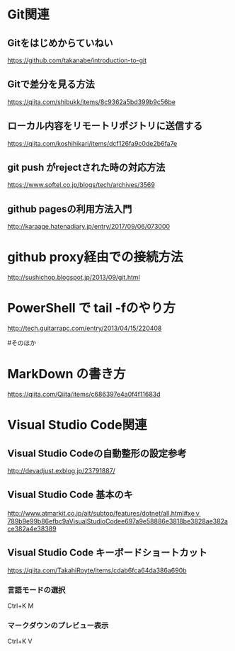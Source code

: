 # Git関連
## Gitをはじめからていねい
https://github.com/takanabe/introduction-to-git

## Gitで差分を見る方法
https://qiita.com/shibukk/items/8c9362a5bd399b9c56be

## ローカル内容をリモートリポジトリに送信する
https://qiita.com/koshihikari/items/dcf126fa9c0de2b6fa7e

## git push がrejectされた時の対応方法
https://www.softel.co.jp/blogs/tech/archives/3569

## github pagesの利用方法入門
http://karaage.hatenadiary.jp/entry/2017/09/06/073000

# github proxy経由での接続方法
http://sushichop.blogspot.jp/2013/09/git.html

# PowerShell で tail -fのやり方
http://tech.guitarrapc.com/entry/2013/04/15/220408

#そのほか
# MarkDown の書き方
https://qiita.com/Qiita/items/c686397e4a0f4f11683d

# Visual Studio Code関連
## Visual Studio Codeの自動整形の設定参考
http://devadjust.exblog.jp/23791887/

## Visual Studio Code 基本のキ
http://www.atmarkit.co.jp/ait/subtop/features/dotnet/all.html#xeｖ789b9e99b86efbc9aVisualStudioCodee697a9e58886e3818be3828ae382ace382a4e38389

## Visual Studio Code キーボードショートカット
https://qiita.com/TakahiRoyte/items/cdab6fca64da386a690b

### 言語モードの選択
Ctrl+K M

### マークダウンのプレビュー表示
Ctrl+K V